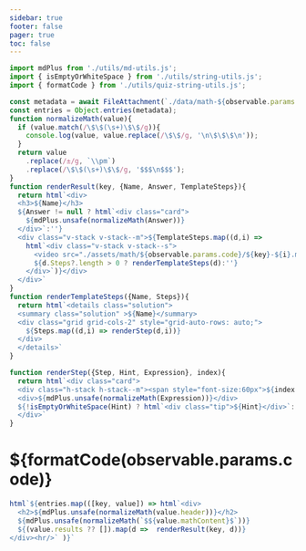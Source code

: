```yaml
---
sidebar: true
footer: false
pager: true
toc: false
---
```

<style>
  details.solution {
    display:flex;
    flex-direction:column;
    /* margin: 0 auto; */
    /* background: var(--theme-background-alt); */
    box-shadow: 0 .1rem 1rem -.5rem rgba(0,0,0,.4);
    /* border-radius: 5px; */
  
  }

  summary.solution {
    background: var(--theme-background-alt);
    border: solid 1px var(--theme-foreground-faintest);
    /* border-radius: 0.75rem; */
    padding: 1rem;
    /* margin: 1rem 0; */
    font: 14px var(--sans-serif);
  }

  details.solution[open]::details-content {
    border: solid 1px var(--theme-foreground-faintest);
    padding: 0.5rem;
  }

</style>
```js
import mdPlus from './utils/md-utils.js';
import { isEmptyOrWhiteSpace } from './utils/string-utils.js';
import { formatCode } from './utils/quiz-string-utils.js';

const metadata = await FileAttachment(`./data/math-${observable.params.code}.json`).json();
const entries = Object.entries(metadata);
function normalizeMath(value){
  if (value.match(/\$\$(\s+)\$\$/g)){
    console.log(value, value.replace(/\$\$/g, '\n\$\$\$\n'));
  }
  return value
    .replace(/±/g, `\\pm`)
    .replace(/\$\$(\s+)\$\$/g, '$$$\n$$$');
}
function renderResult(key, {Name, Answer, TemplateSteps}){
  return html`<div>
  <h3>${Name}</h3>
  ${Answer != null ? html`<div class="card">
    ${mdPlus.unsafe(normalizeMath(Answer))}
  </div>`:''}
  <div class="v-stack v-stack--m">${TemplateSteps.map((d,i) => 
    html`<div class="v-stack v-stack--s">
      <video src="./assets/math/${observable.params.code}/${key}-${i}.mp4" playsinline muted controls></video>
      ${d.Steps?.length > 0 ? renderTemplateSteps(d):''}
    </div>`)}</div>
  </div>`
}
function renderTemplateSteps({Name, Steps}){
  return html`<details class="solution">
  <summary class="solution" >${Name}</summary>
  <div class="grid grid-cols-2" style="grid-auto-rows: auto;">
    ${Steps.map((d,i) => renderStep(d,i))}
  </div>
  </details>`
}

function renderStep({Step, Hint, Expression}, index){
  return html`<div class="card">  
  <div class="h-stack h-stack--m"><span style="font-size:60px">${index + 1}</span>${mdPlus.unsafe(normalizeMath(Step))}</div>  
  <div>${mdPlus.unsafe(normalizeMath(Expression))}</div>
  ${!isEmptyOrWhiteSpace(Hint) ? html`<div class="tip">${Hint}</div>`:''}
  </div>`
}
```
# ${formatCode(observable.params.code)}

```js
html`${entries.map(([key, value]) => html`<div>
  <h2>${mdPlus.unsafe(normalizeMath(value.header))}</h2>
  ${mdPlus.unsafe(normalizeMath(`$${value.mathContent}$`))}
  ${(value.results ?? []).map(d =>  renderResult(key, d))}
</div><hr/>` )}`
```